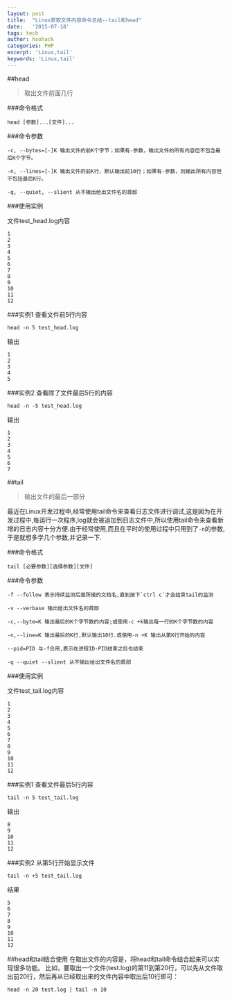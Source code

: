 ```yaml
---
layout: post
title:  "Linux获取文件内容命令总结--tail和head"
date:   '2015-07-18'
tags: tech
author: hoohack
categories: PHP
excerpt: 'Linux,tail'
keywords: 'Linux,tail'
---
```


##head
>取出文件前面几行

###命令格式
    
    head [参数]...[文件]...

###命令参数

    -c, --bytes=[-]K 输出文件的前K个字节；如果有-参数，输出文件的所有内容但不包含最后K个字节。

    -n, --lines=[-]K 输出文件的前K行，默认输出前10行；如果有-参数，则输出所有内容但不包括最后K行。

    -q, --quiet, --slient 从不输出给出文件名的首部



###使用实例

文件test_head.log内容

    1
    2
    3
    4
    5
    6
    7
    8
    9
    10
    11
    12

###实例1 查看文件前5行内容 
    
    head -n 5 test_head.log

输出

    1
    2
    3
    4
    5

###实例2 查看除了文件最后5行的内容

    head -n -5 test_head.log

输出
    
    1
    2
    3
    4
    5
    6
    7

##tail

>输出文件的最后一部分

最近在Linux开发过程中,经常使用tail命令来查看日志文件进行调试,这是因为在开发过程中,每运行一次程序,log就会被追加到日志文件中,所以使用tail命令来查看新增的日志内容十分方便.由于经常使用,而且在平时的使用过程中只用到了`-n`的参数,于是就想多学几个参数,并记录一下.

###命令格式
    
    tail [必要参数][选择参数][文件]

###命令参数
    
    -f --follow 表示持续监测后面所接的文档名,直到按下`ctrl c`才会结束tail的监测

    -v --verbase 输出给出文件名的首部

    -c,--byte=K 输出最后的K个字节数的内容;或使用-c +k输出每一行的K个字节数的内容

    -n,--line=K 输出最后的K行,默认输出10行.或使用-n +K 输出从第K行开始的内容

    --pid=PID 与-f合用,表示在进程ID-PID结束之后也结束

    -q --quiet --slient 从不输出给出文件名的首部

###使用实例

文件test_tail.log内容

    1
    2
    3
    4
    5
    6
    7
    8
    9
    10
    11
    12

###实例1 查看文件最后5行内容 

    tail -n 5 test_tail.log

输出

    8
    9
    10
    11
    12

###实例2 从第5行开始显示文件

    tail -n +5 test_tail.log

结果

    5
    6
    7
    8
    9
    10
    11
    12

##head和tail结合使用
在取出文件的内容是，将head和tail命令结合起来可以实现很多功能。
比如，要取出一个文件(test.log)的第11到第20行，可以先从文件取出前20行，然后再从已经取出来的文件内容中取出后10行即可：

    head -n 20 test.log | tail -n 10

